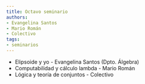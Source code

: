 ```yaml
---
title: Octavo seminario
authors:
- Evangelina Santos
- Mario Román
- Colectivo
tags:
- seminarios
---
```


  * Elipsoide y yo - Evangelina Santos (Dpto. Álgebra)
  * Computabilidad y cálculo lambda - Mario Román
  * Lógica y teoría de conjuntos - Colectivo
